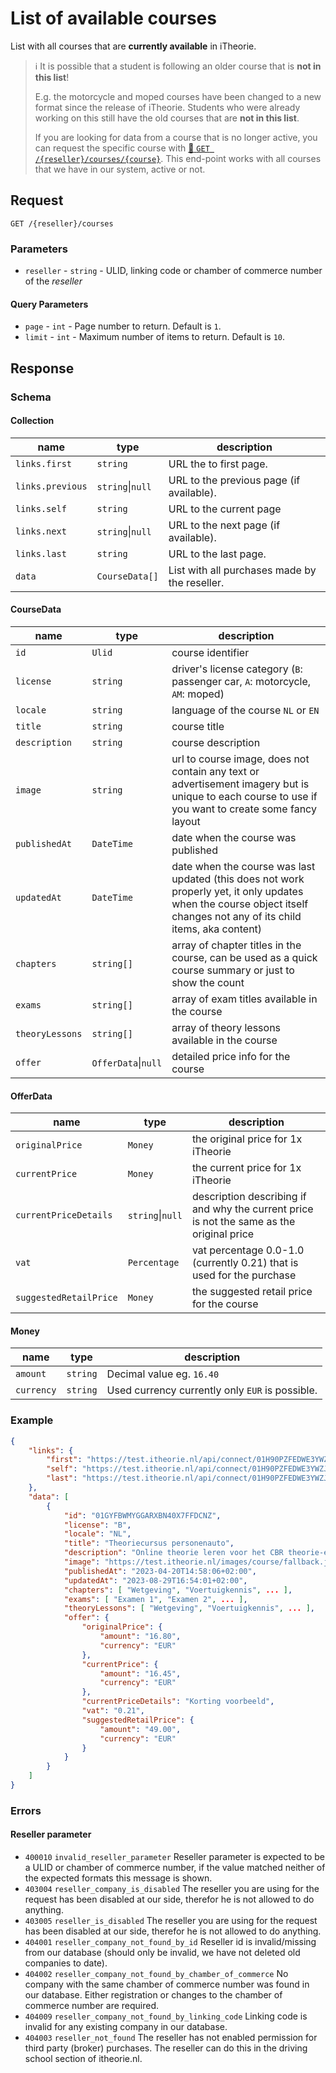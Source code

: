 # List of available courses
List with all courses that are **currently available** in iTheorie. 

> :information_source: It is possible that a student is following an older course that is **not in this list**!
>
> E.g. the motorcycle and moped courses have been changed to a new format since the release of iTheorie. Students who were already working on this still have the old courses that are **not in this list**.
>
> If you are looking for data from a course that is no longer active, you can request the specific course with [:link: `GET /{reseller}/courses/{course}`](reseller-courses-course-get.md). This end-point
works with all courses that we have in our system, active or not.

## Request
```http
GET /{reseller}/courses
```

### Parameters
* `reseller` - `string` - ULID, linking code or chamber of commerce number of the <dfn>reseller</dfn>

#### Query Parameters
* `page` - `int` - Page number to return. Default is `1`.
* `limit` - `int` - Maximum number of items to return. Default is `10`.

## Response
### Schema

#### Collection
| name             | type             | description                              |
|------------------|------------------|------------------------------------------|
| `links.first`    | `string`         | URL the to first page.                   |
| `links.previous` | `string`\|`null` | URL to the previous page (if available). |
| `links.self`     | `string`         | URL to the current page                  |
| `links.next`     | `string`\|`null` | URL to the next page (if available).     |
| `links.last`     | `string`         | URL to the last page.                    |
| `data` | `CourseData[]` | List with all purchases made by the reseller. |

#### CourseData
| name            | type       | description                                                                                                                                                            |
|-----------------|------------|------------------------------------------------------------------------------------------------------------------------------------------------------------------------|
| `id`            | `Ulid`     | course identifier                                                                                                                                                      |
| `license`       | `string`   | driver's license category (`B`: passenger car, `A`: motorcycle, `AM`: moped)                                                                                           |
| `locale`        | `string`   | language of the course `NL` or `EN`                                                                                                                                    |
| `title`         | `string`   | course title                                                                                                                                                           |
| `description`   | `string`   | course description                                                                                                                                                     |
| `image`         | `string`   | url to course image, does not contain any text or advertisement imagery but is unique to each course to use if you want to create some fancy layout                    |
| `publishedAt`   | `DateTime` | date when the course was published                                                                                                                                     |
| `updatedAt`     | `DateTime` | date when the course was last updated (this does not work properly yet, it only updates when the course object itself changes not any of its child items, aka content) |
| `chapters`      | `string[]` | array of chapter titles in the course, can be used as a quick course summary or just to show the count                                                                 |
| `exams`         | `string[]` | array of exam titles available in the course                                                                                                                           |
| `theoryLessons` | `string[]` | array of theory lessons available in the course                                                                                                                        |
| `offer` | `OfferData`\|`null` | detailed price info for the course                                                                                                                                |

#### OfferData
| name                   | type             | description                                                                               |
|------------------------|------------------|-------------------------------------------------------------------------------------------|
| `originalPrice`        | `Money`          | the original price for 1x iTheorie                                                        |
| `currentPrice`         | `Money`          | the current price for 1x iTheorie                                                         |
| `currentPriceDetails`  | `string`\|`null` | description describing if and why the current price is not the same as the original price |
| `vat`                  | `Percentage`     | vat percentage 0.0-1.0 (currently 0.21) that is used for the purchase                     |
| `suggestedRetailPrice` | `Money`          | the suggested retail price for the course                                                 |

#### Money
| name       | type     | description                                     |
|------------|----------|-------------------------------------------------|
| `amount`   | `string` | Decimal value eg. `16.40`                       |
| `currency` | `string` | Used currency currently only `EUR` is possible. |

### Example
```json
{
    "links": {
        "first": "https://test.itheorie.nl/api/connect/01H90PZFEDWE3YWZJPD8Z7030P/courses?page=1",
        "self": "https://test.itheorie.nl/api/connect/01H90PZFEDWE3YWZJPD8Z7030P/courses?page=1",
        "last": "https://test.itheorie.nl/api/connect/01H90PZFEDWE3YWZJPD8Z7030P/courses?page=1"
    },
    "data": [
        {
            "id": "01GYFBWMYGGARXBN40X7FFDCNZ",
            "license": "B",
            "locale": "NL",
            "title": "Theoriecursus personenauto",
            "description": "Online theorie leren voor het CBR theorie-examen auto, motor, scooter, snorfiets, bromfiets, speed-pedelec of brommobiel.",
            "image": "https://test.itheorie.nl/images/course/fallback.jpg",
            "publishedAt": "2023-04-20T14:58:06+02:00",
            "updatedAt": "2023-08-29T16:54:01+02:00",
            "chapters": [ "Wetgeving", "Voertuigkennis", ... ],
            "exams": [ "Examen 1", "Examen 2", ... ],
            "theoryLessons": [ "Wetgeving", "Voertuigkennis", ... ],
            "offer": {
                "originalPrice": {
                    "amount": "16.80",
                    "currency": "EUR"
                },
                "currentPrice": {
                    "amount": "16.45",
                    "currency": "EUR"
                },
                "currentPriceDetails": "Korting voorbeeld",
                "vat": "0.21",
                "suggestedRetailPrice": {
                    "amount": "49.00",
                    "currency": "EUR"
                }
            }
        }
    ]
}
```

### Errors

#### Reseller parameter
* `400010` `invalid_reseller_parameter` Reseller parameter is expected to be a ULID or chamber of commerce number, if the value matched neither of the expected formats this message is shown.
* `403004` `reseller_company_is_disabled` The reseller you are using for the request has been disabled at our side, therefor he is not allowed to do anything.
* `403005` `reseller_is_disabled` The reseller you are using for the request has been disabled at our side, therefor he is not allowed to do anything.
* `404001` `reseller_company_not_found_by_id` Reseller id is invalid/missing from our database (should only be invalid, we have not deleted old companies to date).
* `404002` `reseller_company_not_found_by_chamber_of_commerce` No company with the same chamber of commerce number was found in our database. Either registration or changes to the chamber of commerce number are required.
* `404009` `reseller_company_not_found_by_linking_code` Linking code is invalid for any existing company in our database.
* `404003` `reseller_not_found` The reseller has not enabled permission for third party (broker) purchases. The reseller can do this in the driving school section of itheorie.nl.
